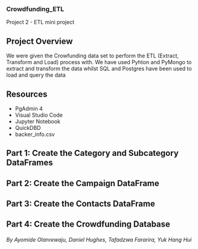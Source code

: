 ### **Crowdfunding_ETL**
Project 2 - ETL mini project

## Project Overview
We were given the Crowfunding data set to perform the ETL (Extract, Transform and Load) process with. We have used Pyhton and PyMongo to extract and transform the data whilst SQL and Postgres have been used to load and query the data

## **Resources**
- PgAdmin 4
- Visual Studio Code
- Jupyter Notebook
- QuickDBD
- backer_info.csv

## Part 1: Create the Category and Subcategory DataFrames

## Part 2: Create the Campaign DataFrame

## Part 3: Create the Contacts DataFrame

## Part 4: Create the Crowdfunding Database

###### By Ayomide Olanrewaju, Daniel Hughes,  Tafadzwa Fararira, Yuk Hang Hui


